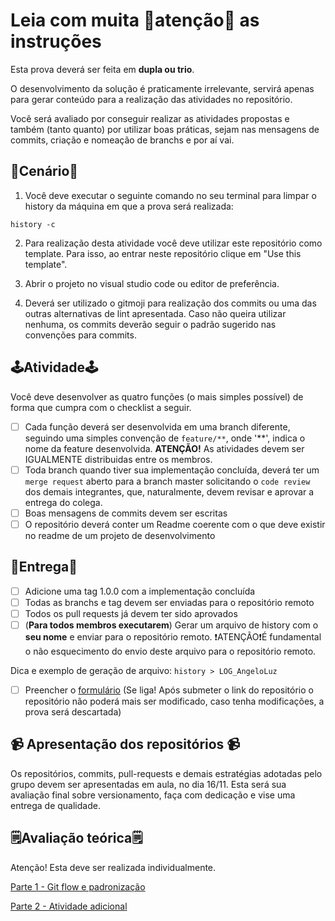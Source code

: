 # Leia com muita 🚒atenção🧯 as instruções

Esta prova deverá ser feita em <b>dupla ou trio</b>.

O desenvolvimento da solução é praticamente irrelevante, servirá apenas para gerar conteúdo para a realização das atividades no repositório.

Você será avaliado por conseguir realizar as atividades propostas e também (tanto quanto) por utilizar boas práticas, sejam nas mensagens de commits, criação e nomeação de branchs e por aí vai.


## 🎥Cenário🎥
1. Você deve executar o seguinte comando no seu terminal para limpar o history da máquina em que a prova será realizada:

``
history -c
``

2. Para realização desta atividade você deve utilizar este repositório como template. Para isso, ao entrar neste repositório clique em "Use this template".


3. Abrir o projeto no visual studio code ou editor de preferência.

4. Deverá ser utilizado o gitmoji para realização dos commits ou uma das outras alternativas de lint apresentada. Caso não queira utilizar nenhuma, os commits deverão seguir o padrão sugerido nas convenções para commits.

## 🕹Atividade🕹

Você deve desenvolver as quatro funções (o mais simples possível) de forma que cumpra com o checklist a seguir. 

- [ ] Cada função deverá ser desenvolvida em uma branch diferente, seguindo uma simples convenção de `feature/**`, onde '**', indica o nome da feature desenvolvida. <b>ATENÇÃO!</b> As atividades devem ser IGUALMENTE distribuidas entre os membros.
- [ ] Toda branch quando tiver sua implementação concluída, deverá ter um `merge request` aberto para a branch master solicitando o `code review` dos demais integrantes, que, naturalmente, devem revisar e aprovar a entrega do colega.
- [ ] Boas mensagens de commits devem ser escritas
- [ ] O repositório deverá conter um Readme coerente com o que deve existir no readme de um projeto de desenvolvimento

## 🚌Entrega🚌
- [ ] Adicione uma tag 1.0.0 com a implementação concluída
- [ ] Todas as branchs e tag devem ser enviadas para o repositório remoto
- [ ] Todos os pull requests já devem ter sido aprovados
- [ ] (<b>Para todos membros executarem</b>) Gerar um arquivo de history com o <b>seu nome</b> e enviar para o repositório remoto. ❗️ATENÇÃO❗️É fundamental o não esquecimento do envio deste arquivo para o repositório remoto.

Dica e exemplo de geração de arquivo: `history > LOG_AngeloLuz`
- [ ] Preencher o [formulário](https://docs.google.com/forms/d/e/1FAIpQLSdkjrmTVYY6_3YMRK1BXNOUuzYJ3u_25wZT1qe5k718e52CAA/viewform?usp=sf_link) (Se liga! Após submeter o link do repositório o repositório não poderá mais ser modificado, caso tenha modificações, a prova será descartada)

## 📹 Apresentação dos repositórios 📹

Os repositórios, commits, pull-requests e demais estratégias adotadas pelo grupo devem ser apresentadas em aula, no dia 16/11. Esta será sua avaliação final sobre versionamento, faça com dedicação e vise uma entrega de qualidade.

## 🗒Avaliação teórica🗒

Atenção! Esta deve ser realizada individualmente.

[Parte 1 - Git flow e padronização](https://forms.gle/5PJEWAhTwYrzPmg36)

[Parte 2 - Atividade adicional](https://docs.google.com/forms/d/e/1FAIpQLSd9x2p7006d_nWc1gbH7YQggwQUdWvljOe0k9S5qSMUfMSlrw/viewform?usp=sf_link)
